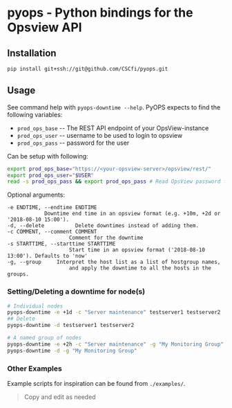# pyops - Python bindings for the Opsview API

## Installation

```sh
pip install git+ssh://git@github.com/CSCfi/pyops.git
```

## Usage

See command help with `pyops-downtime --help`.
PyOPS expects to find the following variables:

- `prod_ops_base` -- The REST API endpoint of your OpsView-instance
- `prod_ops_user` -- username to be used to login to opsview
- `prod_ops_pass` -- password for the user

Can be setup with following:

```sh
export prod_ops_base="https://<your-opsview-server>/opsview/rest/"
export prod_ops_user="$USER"
read -s prod_ops_pass && export prod_ops_pass # Read OpsView password from stdin
```

Optional arguments:

```none
-e ENDTIME, --endtime ENDTIME
            Downtime end time in an opsview format (e.g. +10m, +2d or '2018-08-10 15:00').
-d, --delete          Delete downtimes instead of adding them.
-c COMMENT, --comment COMMENT
                    Comment for the downtime
-s STARTTIME, --starttime STARTTIME
                    Start time in an opsview format ('2018-08-10 13:00'). Defaults to 'now'
-g, --group     Interpret the host list as a list of hostgroup names,
                    and apply the downtime to all the hosts in the groups.
```

### Setting/Deleting a downtime for node(s)

```sh
# Individual nodes
pyops-downtime -e +1d -c "Server maintenance" testserver1 testserver2
## Delete
pyops-downtime -d testserver1 testserver2

# A named group of nodes
pyops-downtime -e +2h -c "Server maintenance" -g "My Monitoring Group"
pyops-downtime -d -g "My Monitoring Group"
```

### Other Examples

Example scripts for inspiration can be found from `./examples/`.

> Copy and edit as needed
